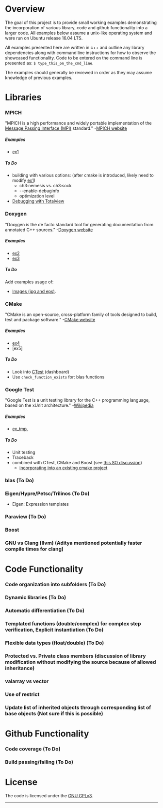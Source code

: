 # Overview

The goal of this project is to provide small working examples demonstrating the incorporation of various library, code
and github functionality into a larger code. All examples below assume a unix-like operating system and were run on
Ubuntu release 16.04 LTS.

All examples presented here are written in c++ and outline any library dependencies along with command line instructions
for how to observe the showcased functionality. Code to be entered on the command line is presented as:
`$ type_this_on_the_cmd_line`.

The examples should generally be reviewed in order as they may assume knowledge of previous examples.

# Libraries

### MPICH

"MPICH is a high performance and widely portable implementation of the [Message Passing Interface (MPI)][MPI_Wikipedia]
standard." -[MPICH website][MPICH_home]

##### Examples

- [ex1]

##### To Do
- building with various options: (after cmake is introduced, likely need to modify [ex1])
	- ch3:nemesis vs. ch3:sock
	- --enable-debuginfo
	- optimization level
- [Debugging with Totalview](https://wiki.mpich.org/mpich/index.php/Frequently_Asked_Questions#Q:_How_do_I_use_Totalview_with_MPICH.3F)


### Doxygen

"Doxygen is the de facto standard tool for generating documentation from annotated C++ sources."
-[Doxygen website][Doxygen_home] 

##### Examples

- [ex2]
- [ex3]

##### To Do

Add examples usage of:
- [Images (jpg and eps)](https://www.stack.nl/~dimitri/doxygen/manual/commands.html#cmdimage).


### CMake

"CMake is an open-source, cross-platform family of tools designed to build, test and package software."
-[CMake website][CMake_home]

##### Examples

- [ex4]
- [ex5]

##### To Do
- Look into [CTest](https://cmake.org/Wiki/CMake/Testing_With_CTest) (dashboard)
- Use `check_function_exists` for: blas functions

### Google Test

"Google Test is a unit testing library for the C++ programming language, based on the xUnit architecture."
-[Wikipedia][wiki_googletest]

##### Examples

- [ex_tmp],

##### To Do
- Unit testing
- Traceback
- combined with CTest, CMake and Boost (see [this SO discussion](https://scicomp.stackexchange.com/questions/8516/any-recommendations-for-unit-testing-frameworks-compatible-with-code-libraries-t))
	- [incorporating into an existing cmake project](https://github.com/google/googletest/tree/master/googletest#incorporating-into-an-existing-cmake-project)


### blas (To Do)
### Eigen/Hypre/Petsc/Trilinos (To Do)
- Eigen: Expression templates
### Paraview (To Do)
### Boost
### GNU vs Clang (llvm) (Aditya mentioned potentially faster compile times for clang)



# Code Functionality

### Code organization into subfolders (To Do)
### Dynamic libraries (To Do)
### Automatic differentiation (To Do)
### Templated functions (double/complex) for complex step verification, Explicit instantiation (To Do)
### Flexible data types (float/double) (To Do)
### Protected vs. Private class members (discussion of library modification without modifying the source because of allowed inheritance)
### valarray vs vector
### Use of restrict
### Update list of inherited objects through corresponding list of base objects (Not sure if this is possible)

# Github Functionality

### Code coverage (To Do)
### Build passing/failing (To Do)

# License

The code is licensed under the [GNU GPLv3](LICENSE.md).

<!-- References: (This is an HTML comment block which is hidden from doxygen and markdown) -->
---
[MPICH_home]: https://www.mpich.org/
[MPI_Wikipedia]: https://en.wikipedia.org/wiki/Message_Passing_Interface
[Doxygen_home]: http://www.stack.nl/~dimitri/doxygen/
[wiki_googletest]: https://en.wikipedia.org/wiki/Google_Test
[CMake_home]: https://cmake.org/

[ex1]: examples/ex1/
[ex2]: examples/ex2/
[ex3]: examples/ex3/
[ex4]: examples/ex4/
[ex_tmp]: examples/ex_tmp/
